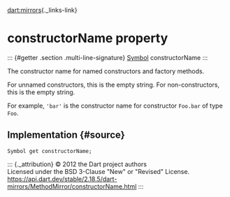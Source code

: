 [dart:mirrors](../../dart-mirrors/dart-mirrors-library){._links-link}

constructorName property
========================

::: {#getter .section .multi-line-signature}
[Symbol](../../dart-core/symbol-class) constructorName
:::

The constructor name for named constructors and factory methods.

For unnamed constructors, this is the empty string. For
non-constructors, this is the empty string.

For example, `'bar'` is the constructor name for constructor `Foo.bar`
of type `Foo`.

Implementation {#source}
--------------

``` {.language-dart data-language="dart"}
Symbol get constructorName;
```

::: {._attribution}
© 2012 the Dart project authors\
Licensed under the BSD 3-Clause \"New\" or \"Revised\" License.\
<https://api.dart.dev/stable/2.18.5/dart-mirrors/MethodMirror/constructorName.html>
:::
